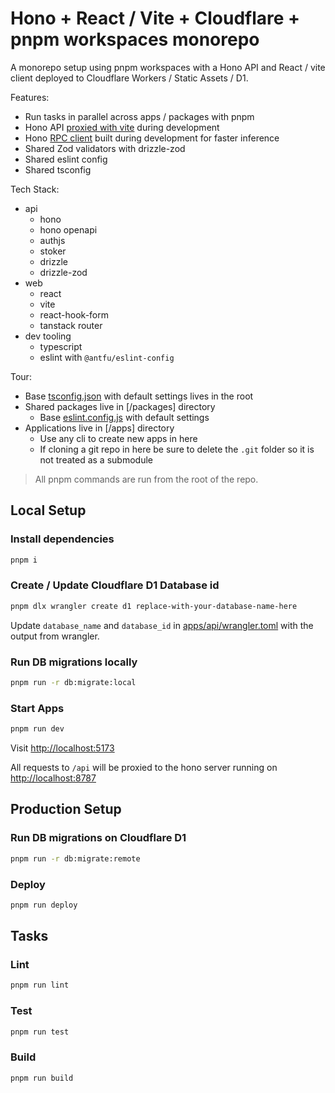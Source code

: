 # Hono + React / Vite + Cloudflare + pnpm workspaces monorepo

A monorepo setup using pnpm workspaces with a Hono API and React / vite client deployed to Cloudflare Workers / Static Assets / D1.

Features:

- Run tasks in parallel across apps / packages with pnpm
- Hono API [proxied with vite](./apps/web/vite.config.ts) during development
- Hono [RPC client](packages/api-client/src/index.ts) built during development for faster inference
- Shared Zod validators with drizzle-zod
- Shared eslint config
- Shared tsconfig

Tech Stack:

- api
  - hono
  - hono openapi
  - authjs
  - stoker
  - drizzle
  - drizzle-zod
- web
  - react
  - vite
  - react-hook-form
  - tanstack router
- dev tooling
  - typescript
  - eslint with `@antfu/eslint-config`

Tour:

- Base [tsconfig.json](./tsconfig.json) with default settings lives in the root
- Shared packages live in [/packages] directory
  - Base [eslint.config.js](./packages/eslint-config/eslint.config.js) with default settings
- Applications live in [/apps] directory
  - Use any cli to create new apps in here
  - If cloning a git repo in here be sure to delete the `.git` folder so it is not treated as a submodule

> All pnpm commands are run from the root of the repo.

## Local Setup

### Install dependencies

```sh
pnpm i
```

### Create / Update Cloudflare D1 Database id

```sh
pnpm dlx wrangler create d1 replace-with-your-database-name-here
```

Update `database_name` and `database_id` in [apps/api/wrangler.toml](./apps/api/wrangler.toml) with the output from wrangler.

### Run DB migrations locally

```sh
pnpm run -r db:migrate:local
```

### Start Apps

```sh
pnpm run dev
```

Visit [http://localhost:5173](http://localhost:5173)

All requests to `/api` will be proxied to the hono server running on [http://localhost:8787](http://localhost:8787)

## Production Setup

### Run DB migrations on Cloudflare D1

```sh
pnpm run -r db:migrate:remote
```

### Deploy

```sh
pnpm run deploy
```

## Tasks

### Lint

```sh
pnpm run lint
```

### Test

```sh
pnpm run test
```

### Build

```sh
pnpm run build
```

